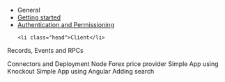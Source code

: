 <ul id="subnav">
	<li class="head first">General</li>
	<li {{#if fileIs_getting-started}}class="active"{{/if}}>
		<a href="getting-started.html">Getting started</a>
		<div class="isActiveIndicator orangeGradient"></div>
	</li>
	<li {{#if fileIs_authentication-and-permissioning}}class="active"{{/if}}>
		<a href="authentication-and-permissioning.html">Authentication and Permissioning</a>
		<div class="isActiveIndicator orangeGradient"></div>
	</li>

	<li class="head">Client</li>
	
</ul>



Records, Events and RPCs

Connectors and Deployment
Node Forex price provider
Simple App using Knockout
Simple App using Angular
Adding search
